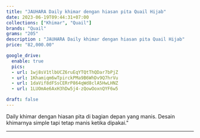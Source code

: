 ```yaml
---
title: "JAUHARA Daily khimar dengan hiasan pita Quail Hijab"
date: 2023-06-19T09:44:31+07:00
collections: ["Khimar", "Quail"]
brands: "Quail"
grams: "205"
description : "JAUHARA Daily khimar dengan hiasan pita Quail Hijab"
price: "82,000.00"

google_drive:
  enable: true
  pics:
  - url: 1wj8sV1tlbUCZ6ruEqYTQtThQDar7bPjZ
  - url: 1Khamiqm6wTpirckPMa9B6WhDv9Q7hrVu
  - url: 1daVif8dFSsCERrP864qWd8clA5HwLHNZ
  - url: 1LUOmAe6AxH3hDw5j4-zQowOoxnQYF6w5

draft: false
---
```


Daily khimar dengan hiasan pita di bagian depan yang manis. Desain khimarnya simple tapi tetap manis ketika dipakai."

--------    
 
